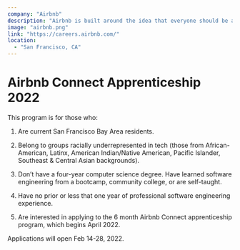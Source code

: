 ```yaml
---
company: "Airbnb"
description: "Airbnb is built around the idea that everyone should be able to take the perfect trip, including where they stay, what they do, and who they meet. To that end, we empower millions of people around the world to use their spaces, passions, and talents to become entrepreneurs."
image: "airbnb.png"
link: "https://careers.airbnb.com/"
location:
  - "San Francisco, CA"
---
```


# Airbnb Connect Apprenticeship 2022

This program is for those who:

1) Are current San Francisco Bay Area residents.

2) Belong to groups racially underrepresented in tech (those from African-American, Latinx, American Indian/Native American, Pacific Islander, Southeast & Central Asian backgrounds).

3) Don’t have a four-year computer science degree.  Have learned software engineering from a bootcamp, community college, or are self-taught.

4) Have no prior or less that one year of professional software engineering experience.

5) Are interested in applying to the 6 month Airbnb Connect apprenticeship program, which begins April 2022.

Applications will open Feb 14-28, 2022.